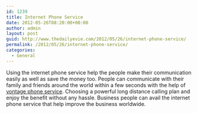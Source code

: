 ```yaml
---
id: 1239
title: Internet Phone Service
date: 2012-05-26T08:20:00+00:00
author: admin
layout: post
guid: http://www.thedailyevie.com/2012/05/26/internet-phone-service/
permalink: /2012/05/26/internet-phone-service/
categories:
  - General
---
```

Using the internet phone service help the people make their communication easily as well as save the money too. People can communicate with their family and friends around the world within a few seconds with the help of [vontage phone service](http://vonage-promotions.com/). Choosing a powerful long distance calling plan and enjoy the benefit without any hassle. Business people can avail the internet phone service that help improve the business worldwide.